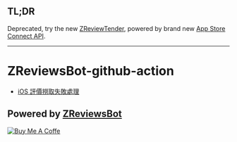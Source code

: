 

## TL;DR

Deprecated, try the new [ZReviewTender](https://github.com/ZhgChgLi/ZReviewTender), powered by brand new [App Store Connect API](https://developer.apple.com/documentation/appstoreconnectapi/list_all_customer_reviews_for_an_app).


-----

# ZReviewsBot-github-action

- [iOS 評價撈取失敗處理](https://github.com/ZhgChgLi/ZReviewsBot/blob/main/doc/iOSSessionInvaild.md)



## Powered by  [ZReviewsBot](https://github.com/ZhgChgLi/ZReviewsBot)

[![Buy Me A Coffe](https://cdn.buymeacoffee.com/buttons/v2/default-yellow.png)](https://www.buymeacoffee.com/zhgchgli)
